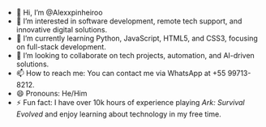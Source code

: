 - 👋 Hi, I’m @Alexxpinheiroo  
- 👀 I’m interested in software development, remote tech support, and innovative digital solutions.  
- 🌱 I’m currently learning Python, JavaScript, HTML5, and CSS3, focusing on full-stack development.  
- 💞️ I’m looking to collaborate on tech projects, automation, and AI-driven solutions.  
- 📫 How to reach me: You can contact me via WhatsApp at +55 99713-8212.  
- 😄 Pronouns: He/Him  
- ⚡ Fun fact: I have over 10k hours of experience playing *Ark: Survival Evolved* and enjoy learning about technology in my free time.  
<!---
Alexxpinheiroo/Alexxpinheiroo is a ✨ special ✨ repository because its `README.md` (this file) appears on your GitHub profile.
You can click the Preview link to take a look at your changes.
--->
